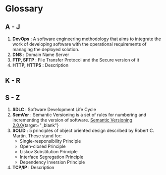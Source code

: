# Glossary

## A - J
1. **DevOps** : A software engineering methodology that aims to integrate the work of developing software with the operational requirements of managing the deployed solution.
1. **DNS** : Domain Name Server
1. **FTP, SFTP** : File Transfer Protocol and the Secure version of it
1. **HTTP, HTTPS** : Description

## K - R
## S - Z

1. **SDLC** : Software Development Life Cycle
1. **SemVer** : Semantic Versioning is a set of rules for numbering and incrementing the version of software. [Semantic Versioning 2.0.0](https://semver.org/){target="_blank"}
1. **SOLID** : 5 principles of object oriented design described by Robert C. Martin. These stand for:
    - Single-responsibility Principle
    - Open-closed Principle
    - Liskov Substitution Principle
    - Interface Segregation Principle 
    - Dependency Inversion Principle
1. **TCP/IP** : Description